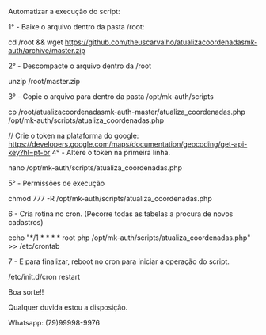 Automatizar a execução do script:

1° - Baixe o arquivo dentro da pasta /root:

cd /root && wget https://github.com/theuscarvalho/atualizacoordenadasmk-auth/archive/master.zip

2° - Descompacte o arquivo dentro da /root

unzip /root/master.zip

3° - Copie o arquivo para dentro da pasta /opt/mk-auth/scripts

cp /root/atualizacoordenadasmk-auth-master/atualiza_coordenadas.php /opt/mk-auth/scripts/atualiza_coordenadas.php
 
// Crie o token na plataforma do google: https://developers.google.com/maps/documentation/geocoding/get-api-key?hl=pt-br
4° - Altere o token na primeira linha.

nano /opt/mk-auth/scripts/atualiza_coordenadas.php


5° - Permissões de execução

chmod 777 -R /opt/mk-auth/scripts/atualiza_coordenadas.php

6 - Cria rotina no cron. (Pecorre todas as tabelas a procura de novos cadastros)

echo "*/1 * * * * root php /opt/mk-auth/scripts/atualiza_coordenadas.php" >> /etc/crontab

7 - E para finalizar, reboot no cron para iniciar a operação do script.

/etc/init.d/cron restart

Boa sorte!!

Qualquer duvida estou a disposição.

Whatsapp: (79)99998-9976
